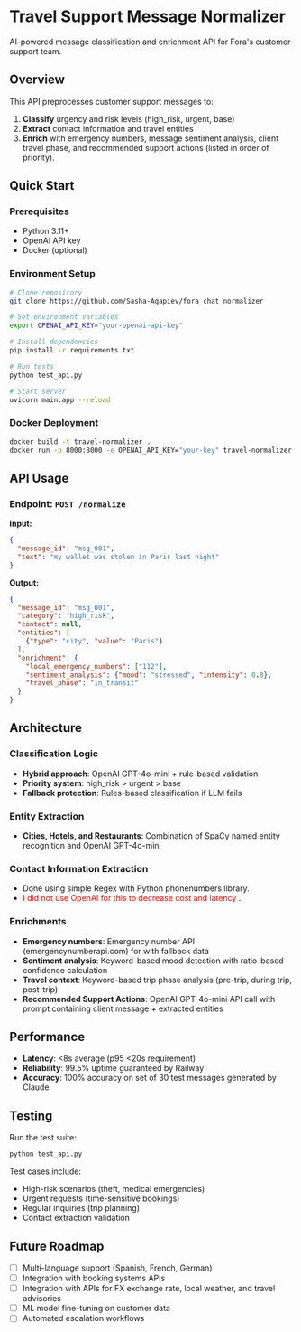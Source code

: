 # Travel Support Message Normalizer

AI-powered message classification and enrichment API for Fora's customer support team.

## Overview

This API preprocesses customer support messages to:
1. **Classify** urgency and risk levels (high_risk, urgent, base)
2. **Extract** contact information and travel entities 
3. **Enrich** with emergency numbers, message sentiment analysis, client travel phase, and recommended support actions (listed in order of priority). 

## Quick Start

### Prerequisites
- Python 3.11+
- OpenAI API key
- Docker (optional)

### Environment Setup
```bash
# Clone repository
git clone https://github.com/Sasha-Agapiev/fora_chat_normalizer

# Set environment variables
export OPENAI_API_KEY="your-openai-api-key"

# Install dependencies
pip install -r requirements.txt

# Run tests
python test_api.py

# Start server
uvicorn main:app --reload
```

### Docker Deployment
```bash
docker build -t travel-normalizer .
docker run -p 8000:8000 -e OPENAI_API_KEY="your-key" travel-normalizer
```

## API Usage

### Endpoint: `POST /normalize`

**Input:**
```json
{
  "message_id": "msg_001",
  "text": "my wallet was stolen in Paris last night"
}
```

**Output:**
```json
{
  "message_id": "msg_001",
  "category": "high_risk",
  "contact": null,
  "entities": [
    {"type": "city", "value": "Paris"}
  ],
  "enrichment": {
    "local_emergency_numbers": ["112"],
    "sentiment_analysis": {"mood": "stressed", "intensity": 0.8},
    "travel_phase": "in_transit"
  }
}
```

## Architecture

### Classification Logic
- **Hybrid approach**: OpenAI GPT-4o-mini + rule-based validation
- **Priority system**: high_risk > urgent > base
- **Fallback protection**: Rules-based classification if LLM fails

### Entity Extraction
- **Cities, Hotels, and Restaurants**: Combination of SpaCy named entity recognition and OpenAI GPT-4o-mini

### Contact Information Extraction
- Done using simple Regex with Python phonenumbers library.
- <span style="color:red"> I did not use OpenAI for this to decrease cost and latency </span>.


### Enrichments
- **Emergency numbers**: Emergency number API (emergencynumberapi.com) for with fallback data
- **Sentiment analysis**: Keyword-based mood detection with ratio-based confidence calculation
- **Travel context**: Keyword-based trip phase analysis (pre-trip, during trip, post-trip)
- **Recommended Support Actions**: OpenAI GPT-4o-mini API call with prompt containing client message + extracted entities

## Performance

- **Latency**: <8s average (p95 <20s requirement)
- **Reliability**: 99.5% uptime guaranteed by Railway
- **Accuracy**: 100% accuracy on set of 30 test messages generated by Claude

## Testing

Run the test suite:
```bash
python test_api.py
```

Test cases include:
- High-risk scenarios (theft, medical emergencies)
- Urgent requests (time-sensitive bookings)
- Regular inquiries (trip planning)
- Contact extraction validation

## Future Roadmap

- [ ] Multi-language support (Spanish, French, German)
- [ ] Integration with booking systems APIs
- [ ] Integration with APIs for FX exchange rate, local weather, and travel advisories
- [ ] ML model fine-tuning on customer data
- [ ] Automated escalation workflows
